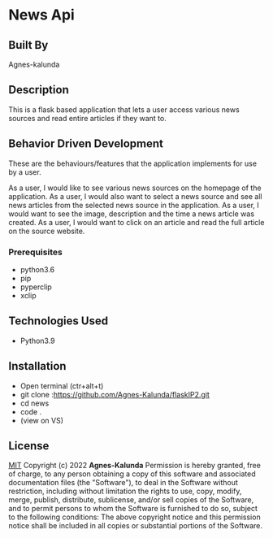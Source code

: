 
# News Api
## Built By 
Agnes-kalunda
## Description
This is a flask based application that lets a user access various news sources and read entire articles if they want to.

## Behavior Driven Development
These are the behaviours/features that the application implements for use by a user.


As a user, I would like to see various news sources on the homepage of the application.
As a user, I would also want to select a news source and see all news articles from the selected news source in the application.
As a user, I would want to see the image, description and the time a news article was created.
As a user, I would want to click on an article and read the full article on the source website.


### Prerequisites
* python3.6
* pip
* pyperclip
* xclip


## Technologies Used
* Python3.9

## Installation
* Open terminal (ctr+alt+t)
* git clone :https://github.com/Agnes-Kalunda/flaskIP2.git
* cd news
* code .
* (view on VS)

## License
[MIT](https://choosealicense.com/licenses/mit/)
Copyright (c) 2022 **Agnes-Kalunda**
Permission is hereby granted, free of charge, to any person obtaining a copy of this software and associated documentation files (the "Software"), to deal in the Software without restriction, including without limitation the rights to use, copy, modify, merge, publish, distribute, sublicense, and/or sell copies of the Software, and to permit persons to whom the Software is furnished to do so, subject to the following conditions:
The above copyright notice and this permission notice shall be included in all copies or substantial portions of the Software.